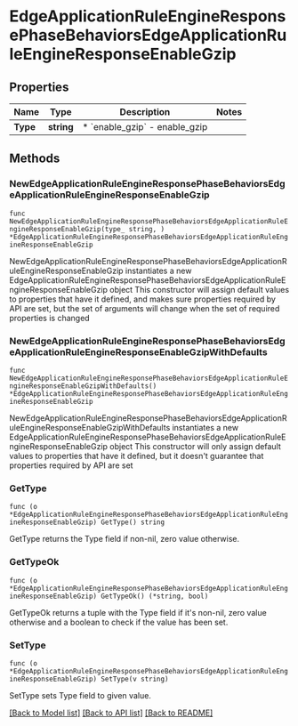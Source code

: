 # EdgeApplicationRuleEngineResponsePhaseBehaviorsEdgeApplicationRuleEngineResponseEnableGzip

## Properties

Name | Type | Description | Notes
------------ | ------------- | ------------- | -------------
**Type** | **string** | * &#x60;enable_gzip&#x60; - enable_gzip | 

## Methods

### NewEdgeApplicationRuleEngineResponsePhaseBehaviorsEdgeApplicationRuleEngineResponseEnableGzip

`func NewEdgeApplicationRuleEngineResponsePhaseBehaviorsEdgeApplicationRuleEngineResponseEnableGzip(type_ string, ) *EdgeApplicationRuleEngineResponsePhaseBehaviorsEdgeApplicationRuleEngineResponseEnableGzip`

NewEdgeApplicationRuleEngineResponsePhaseBehaviorsEdgeApplicationRuleEngineResponseEnableGzip instantiates a new EdgeApplicationRuleEngineResponsePhaseBehaviorsEdgeApplicationRuleEngineResponseEnableGzip object
This constructor will assign default values to properties that have it defined,
and makes sure properties required by API are set, but the set of arguments
will change when the set of required properties is changed

### NewEdgeApplicationRuleEngineResponsePhaseBehaviorsEdgeApplicationRuleEngineResponseEnableGzipWithDefaults

`func NewEdgeApplicationRuleEngineResponsePhaseBehaviorsEdgeApplicationRuleEngineResponseEnableGzipWithDefaults() *EdgeApplicationRuleEngineResponsePhaseBehaviorsEdgeApplicationRuleEngineResponseEnableGzip`

NewEdgeApplicationRuleEngineResponsePhaseBehaviorsEdgeApplicationRuleEngineResponseEnableGzipWithDefaults instantiates a new EdgeApplicationRuleEngineResponsePhaseBehaviorsEdgeApplicationRuleEngineResponseEnableGzip object
This constructor will only assign default values to properties that have it defined,
but it doesn't guarantee that properties required by API are set

### GetType

`func (o *EdgeApplicationRuleEngineResponsePhaseBehaviorsEdgeApplicationRuleEngineResponseEnableGzip) GetType() string`

GetType returns the Type field if non-nil, zero value otherwise.

### GetTypeOk

`func (o *EdgeApplicationRuleEngineResponsePhaseBehaviorsEdgeApplicationRuleEngineResponseEnableGzip) GetTypeOk() (*string, bool)`

GetTypeOk returns a tuple with the Type field if it's non-nil, zero value otherwise
and a boolean to check if the value has been set.

### SetType

`func (o *EdgeApplicationRuleEngineResponsePhaseBehaviorsEdgeApplicationRuleEngineResponseEnableGzip) SetType(v string)`

SetType sets Type field to given value.



[[Back to Model list]](../README.md#documentation-for-models) [[Back to API list]](../README.md#documentation-for-api-endpoints) [[Back to README]](../README.md)


